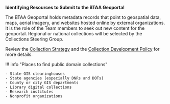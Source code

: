 **Identifying Resources to Submit to the BTAA Geoportal**

The BTAA Geoportal holds metadata records that point to geospatial data, maps, aerial imagery, and websites hosted online by external organizations. It is the role of the Team members to seek out new content for the geoportal. Regional or national collections will be selected by the Collections Steering Group. 

Review the [Collection Strategy](https://docs.google.com/document/d/1aRjH36dM76G_LCIUGJo1cIl4IGBizvA-Qncp39_DMic/edit?usp=sharing) and the [Collection Development Policy](https://docs.google.com/document/u/1/d/e/2PACX-1vSdSB7F_ZMDUppmkK-szsCBgPg5KBOr9mDpYsaOyqUx0lGghPVYJKfaZq5S46dVGZ_zB5EsyJLOZayN/pub) for more details.


!!! info "Places to find public domain collections"

    - State GIS clearinghouses
    - State agencies (especially DNRs and DOTs)
    - County or city GIS departments
    - Library digital collections
    - Research institutes
    - Nonprofit organizations